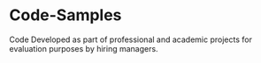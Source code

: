 # Code-Samples
Code Developed as part of professional and academic projects for evaluation purposes by hiring managers.
